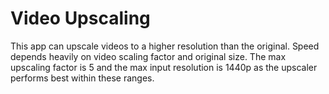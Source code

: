 # Video Upscaling

This app can upscale videos to a higher resolution than the original. Speed depends heavily on video scaling factor and original size. The max upscaling factor is 5 and the max input resolution is 1440p as the upscaler performs best within these ranges.